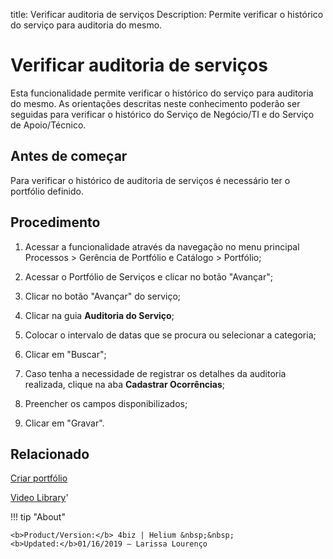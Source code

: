 title: Verificar auditoria de serviços
Description: Permite verificar o histórico do serviço para auditoria do mesmo.
# Verificar auditoria de serviços

Esta funcionalidade permite verificar o histórico do serviço para auditoria do mesmo. As orientações descritas neste conhecimento poderão ser seguidas para verificar o histórico do Serviço de Negócio/TI e do Serviço de Apoio/Técnico.

Antes de começar
--------------------

Para verificar o histórico de auditoria de serviços é necessário ter o portfólio
definido.

Procedimento
----------------

1.  Acessar a funcionalidade através da navegação no menu principal Processos \>
    Gerência de Portfólio e Catálogo \> Portfólio;

2.  Acessar o Portfólio de Serviços e clicar no botão "Avançar";

3.  Clicar no botão "Avançar" do serviço;

4.  Clicar na guia **Auditoria do Serviço**;

5.  Colocar o intervalo de datas que se procura ou selecionar a categoria;

6.  Clicar em "Buscar";

7.  Caso tenha a necessidade de registrar os detalhes da auditoria realizada,
    clique na aba **Cadastrar Ocorrências**;

8.  Preencher os campos disponibilizados;

9.  Clicar em "Gravar".

Relacionado
---------------

[Criar portfólio](/pt-br/4biz-helium/processes/portfolio-and-catalog/use/create-the-portfolio.html)

<i class='fa fa-youtube-play  fa-2x' style='color:#97ce17;vertical-align: middle;'> </i> [Video Library](https://www.youtube.com/playlist?list=PLB5qK2uzf2RNuLck4D45CohnoacGmsTys)'

!!! tip "About"

    <b>Product/Version:</b> 4biz | Helium &nbsp;&nbsp;
    <b>Updated:</b>01/16/2019 – Larissa Lourenço
